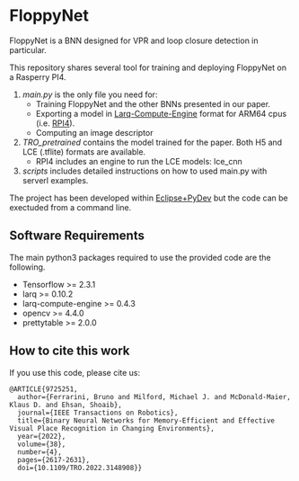 # FloppyNet
 FloppyNet is a BNN designed for VPR and loop closure detection in particular.
 
This repository shares several tool for training and deploying FloppyNet on a Rasperry PI4.

1. *main.py* is the only file you need for:
    *  Training FloppyNet and the other BNNs presented in our paper.
    *  Exporting a model in [Larq-Compute-Engine](https://docs.larq.dev/compute-engine/) format for ARM64 cpus (i.e. [RPI4](https://www.raspberrypi.com/products/raspberry-pi-4-model-b/specifications/)).  
    *  Computing an image descriptor
2. *TRO_pretrained* contains the model trained for the paper. Both H5 and LCE (.tflite) formats are available.
    * RPI4 includes an engine to run the LCE models: lce_cnn
3. *scripts* includes detailed instructions on how to used main.py with serverl examples.

The project has been developed within [Eclipse+PyDev](https://www.pydev.org/) but the code can be exectuded from a command line.

## Software Requirements

The main python3 packages required to use the provided code are the following.

* Tensorflow >= 2.3.1
* larq >= 0.10.2
* larq-compute-engine >= 0.4.3
* opencv >= 4.4.0
* prettytable >= 2.0.0

## How to cite this work
If you use this code, please cite us:

```
@ARTICLE{9725251,
  author={Ferrarini, Bruno and Milford, Michael J. and McDonald-Maier, Klaus D. and Ehsan, Shoaib},
  journal={IEEE Transactions on Robotics}, 
  title={Binary Neural Networks for Memory-Efficient and Effective Visual Place Recognition in Changing Environments}, 
  year={2022},
  volume={38},
  number={4},
  pages={2617-2631},
  doi={10.1109/TRO.2022.3148908}}
```
